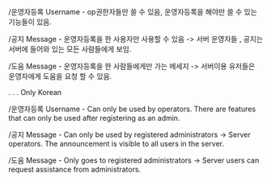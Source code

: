 /운영자등록 Username - op권한자들만 쓸 수 있음, 운영자등록을 해야만 쓸 수 있는 기능들이 있음.

/공지 Message - 운영자등록을 한 사용자만 사용할 수 있음 -> 서버 운영자들 , 공지는 서버에 들어와 있는 모든 사람들에게 보임.

/도움 Message - 운영자등록을 한 사람들에게만 가는 메세지 -> 서버이용 유저들은 운영자에게 도움을 요청 할 수 있음.

.                      .                       .
Only Korean

/운영자등록 Username - Can only be used by operators. There are features that can only be used after registering as an admin.

/공지 Message - Can only be used by registered administrators -> Server operators. The announcement is visible to all users in the server.

/도움 Message - Only goes to registered administrators -> Server users can request assistance from administrators.
